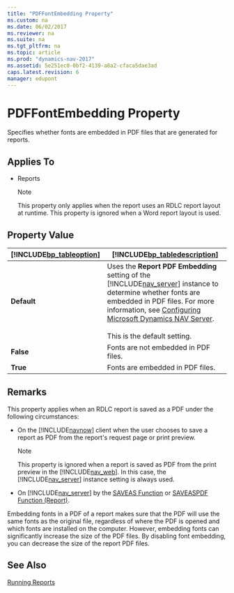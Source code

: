 ```yaml
---
title: "PDFFontEmbedding Property"
ms.custom: na
ms.date: 06/02/2017
ms.reviewer: na
ms.suite: na
ms.tgt_pltfrm: na
ms.topic: article
ms.prod: "dynamics-nav-2017"
ms.assetid: 5e251ec0-0bf2-4139-a8a2-cfaca5dae3ad
caps.latest.revision: 6
manager: edupont
---
```

# PDFFontEmbedding Property
Specifies whether fonts are embedded in PDF files that are generated for reports.  
  
## Applies To  
  
-   Reports  
  
    > [!NOTE]  
    >  This property only applies when the report uses an RDLC report layout at runtime. This property is ignored when a Word report layout is used.  
  
## Property Value  
  
|[!INCLUDE[bp_tableoption](includes/bp_tableoption_md.md)]|[!INCLUDE[bp_tabledescription](includes/bp_tabledescription_md.md)]|  
|----------------------------------|---------------------------------------|  
|**Default**|Uses the **Report PDF Embedding** setting of the [!INCLUDE[nav_server](includes/nav_server_md.md)] instance to determine whether fonts are embedded in PDF files. For more information, see [Configuring Microsoft Dynamics NAV Server](Configuring-Microsoft-Dynamics-NAV-Server.md).<br /><br /> This is the default setting.|  
|**False**|Fonts are not embedded in PDF files.|  
|**True**|Fonts are embedded in PDF files.|  
  
## Remarks  
 This property applies when an RDLC report is saved as a PDF under the following circumstances:  
  
-   On the [!INCLUDE[navnow](includes/navnow_md.md)] client when the user chooses to save a report as PDF from the report's request page or print preview.  
  
    > [!NOTE]  
    >  This property is ignored when a report is saved as PDF from the print preview in the [!INCLUDE[nav_web](includes/nav_web_md.md)]. In this case, the [!INCLUDE[nav_server](includes/nav_server_md.md)] instance setting is always used.  
  
-   On [!INCLUDE[nav_server](includes/nav_server_md.md)] by the [SAVEAS Function](SAVEAS-Function.md) or [SAVEASPDF Function \(Report\)](SAVEASPDF-Function--Report-.md).  
  
 Embedding fonts in a PDF of a report makes sure that the PDF will use the same fonts as the original file, regardless of where the PDF is opened and which fonts are installed on the computer. However, embedding fonts can significantly increase the size of the PDF files. By disabling font embedding, you can decrease the size of the report PDF files.  
  
## See Also  
 [Running Reports](Running-Reports.md)